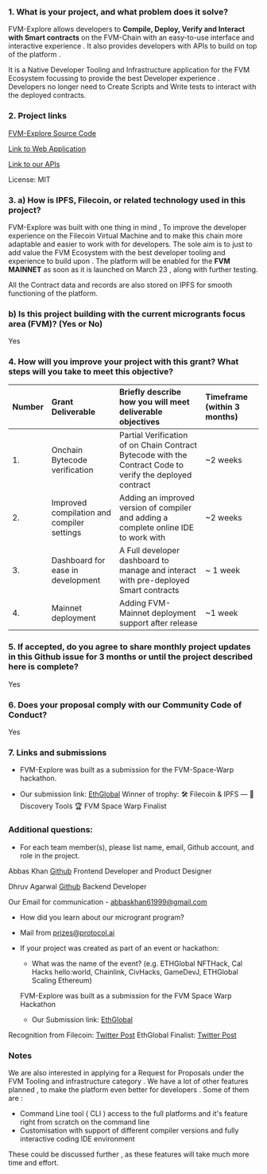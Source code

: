 ### 1. What is your project, and what problem does it solve?

FVM-Explore allows developers to **Compile, Deploy, Verify and Interact with Smart contracts** on the FVM-Chain with an easy-to-use interface and interactive experience . It also provides developers with APIs to build on top of the platform .

It is a Native Developer Tooling and Infrastructure application for the FVM Ecosystem focussing to provide the best Developer experience . Developers no longer need to Create Scripts and Write tests to interact with the deployed contracts.

### 2. Project links

[FVM-Explore Source Code](https://github.com/Abbas-Khann/FVM-Explore)

[Link to Web Application](https://fvm-explore.vercel.app/)

[Link to our APIs](https://github.com/Abbas-Khann/FVM-Explore/blob/main/frontend/API.md)

License: MIT

### 3. a) How is IPFS, Filecoin, or related technology used in this project?

FVM-Explore was built with one thing in mind , To improve the developer experience on the Filecoin Virtual Machine and to make this chain more adaptable and easier to work with for developers. The sole aim is to just to add value the FVM Ecosystem with the best developer tooling and experience to build upon . The platform will be enabled for the **FVM MAINNET** as soon as it is launched on March 23 , along with further testing.

All the Contract data and records are also stored on IPFS for smooth functioning of the platform.

### b) Is this project building with the current microgrants focus area (FVM)? (Yes or No)

Yes

### 4. How will you improve your project with this grant? What steps will you take to meet this objective?

<!-- Using the table below, provide a clear and concise description of the planned next step(s) or improvements for which you are seeking grant support -->

| Number | Grant Deliverable                          | Briefly describe how you will meet deliverable objectives                                                 | Timeframe (within 3 months) |
| :----- | :----------------------------------------- | :-------------------------------------------------------------------------------------------------------- | :-------------------------- |
| 1.     | Onchain Bytecode verification              | Partial Verification of on Chain Contract Bytecode with the Contract Code to verify the deployed contract | ~2 weeks                    |
| 2.     | Improved compilation and compiler settings | Adding an improved version of compiler and adding a complete online IDE to work with                      | ~2 weeks                    |
| 3.     | Dashboard for ease in development          | A Full developer dashboard to manage and interact with pre-deployed Smart contracts                       | ~ 1 week                    |
| 4.     | Mainnet deployment                         | Adding FVM-Mainnet deployment support after release                                                       | ~1 week                     |

### 5. If accepted, do you agree to share monthly project updates in this Github issue for 3 months or until the project described here is complete?

Yes

### 6. Does your proposal comply with our Community Code of Conduct?

Yes

### 7. Links and submissions

- FVM-Explore was built as a submission for the FVM-Space-Warp hackathon.

* Our submission link: [EthGlobal](https://ethglobal.com/showcase/fvm-explore-zk0dg)
  Winner of trophy:
  🛠 Filecoin & IPFS — 🥇 Discovery Tools
  🏆 FVM Space Warp Finalist

### Additional questions:

- For each team member(s), please list name, email, Github account, and role in the project.

Abbas Khan
[Github](https://github.com/Abbas-Khann)
Frontend Developer and Product Designer

Dhruv Agarwal
[Github](https://github.com/Dhruv-2003)
Backend Developer

Our Email for communication - [abbaskhan61999@gmail.com](mailto:abbaskhan61999@gmail.com)

- How did you learn about our microgrant program?

* Mail from [prizes@protocol.ai](mailto:prizes@protocol.ai)

- If your project was created as part of an event or hackathon:

  - What was the name of the event? (e.g. ETHGlobal NFTHack, Cal Hacks hello:world, Chainlink, CivHacks, GameDevJ, ETHGlobal Scaling Ethereum)

  FVM-Explore was built as a submission for the FVM Space Warp Hackathon

  - Our Submission link: [EthGlobal](https://ethglobal.com/showcase/fvm-explore-zk0dg)

Recognition from Filecoin: [Twitter Post](https://twitter.com/ETHGlobal/status/1624106022326632448?s=20)
EthGlobal Finalist: [Twitter Post](https://twitter.com/ETHGlobal/status/1624106022326632448?s=20)

### Notes

We are also interested in applying for a Request for Proposals under the FVM Tooling and infrastructure category . We have a lot of other features planned , to make the platform even better for developers . Some of them are :

- Command Line tool ( CLI ) access to the full platforms and it's feature right from scratch on the command line
- Customisation with support of different compiler versions and fully interactive coding IDE environment

These could be discussed further , as these features will take much more time and effort.
